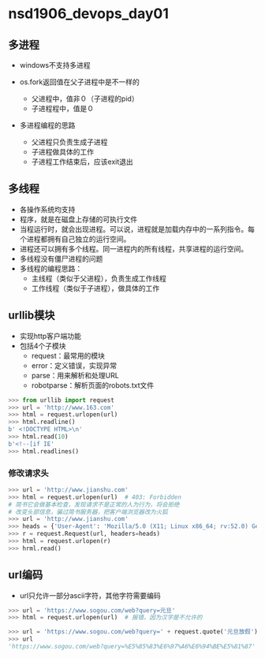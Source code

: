 # nsd1906_devops_day01

## 多进程

- windows不支持多进程
- os.fork返回值在父子进程中是不一样的
  - 父进程中，值非０（子进程的pid）
  - 子进程程中，值是０

- 多进程编程的思路
  - 父进程只负责生成子进程
  - 子进程做具体的工作
  - 子进程工作结束后，应该exit退出

## 多线程

- 各操作系统均支持
- 程序，就是在磁盘上存储的可执行文件
- 当程运行时，就会出现进程。可以说，进程就是加载内存中的一系列指令。每个进程都拥有自己独立的运行空间。
- 进程还可以拥有多个线程。同一进程内的所有线程，共享进程的运行空间。
- 多线程没有僵尸进程的问题
- 多线程的编程思路：
  - 主线程（类似于父进程），负责生成工作线程
  - 工作线程（类似于子进程），做具体的工作

## urllib模块

- 实现http客户端功能
- 包括4个子模块
  - request：最常用的模块
  - error：定义错误，实现异常
  - parse：用来解析和处理URL
  - robotparse：解析页面的robots.txt文件

```python
>>> from urllib import request
>>> url = 'http://www.163.com'
>>> html = request.urlopen(url)
>>> html.readline()
b' <!DOCTYPE HTML>\n'
>>> html.read(10)
b'<!--[if IE'
>>> html.readlines()
```

### 修改请求头

```python
>>> url = 'http://www.jianshu.com'
>>> html = request.urlopen(url)  # 403: Forbidden
# 简书它会做基本检查，发现请求不是正常的人为行为，将会拒绝
# 改变头部信息，骗过简书服务器，把客户端浏览器改为火狐
>>> url = 'http://www.jianshu.com'
>>> heads = {'User-Agent': 'Mozilla/5.0 (X11; Linux x86_64; rv:52.0) Gecko/20100101 Firefox/52.0'}
>>> r = request.Request(url, headers=heads)
>>> html = request.urlopen(r)
>>> hrml.read()
```

## url编码

- url只允许一部分ascii字符，其他字符需要编码

```python
>>> url = 'https://www.sogou.com/web?query=元旦'
>>> html = request.urlopen(url)  # 报错，因为汉字是不允许的

>>> url = 'https://www.sogou.com/web?query=' + request.quote('元旦放假')
>>> url
'https://www.sogou.com/web?query=%E5%85%83%E6%97%A6%E6%94%BE%E5%81%87'
```









